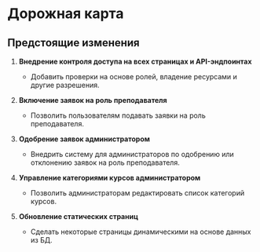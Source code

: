 # Дорожная карта

## Предстоящие изменения

1. **Внедрение контроля доступа на всех страницах и API-эндпоинтах**

   - Добавить проверки на основе ролей, владение ресурсами и другие разрешения.

2. **Включение заявок на роль преподавателя**

   - Позволить пользователям подавать заявки на роль преподавателя.

3. **Одобрение заявок администратором**

   - Внедрить систему для администраторов по одобрению или отклонению заявок на роль преподавателя.

4. **Управление категориями курсов администратором**

   - Позволить администраторам редактировать список категорий курсов.

5. **Обновление статических страниц**
   - Сделать некоторые страницы динамическими на основе данных из БД.
